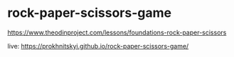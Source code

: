 # rock-paper-scissors-game
https://www.theodinproject.com/lessons/foundations-rock-paper-scissors

live: https://prokhnitskyi.github.io/rock-paper-scissors-game/
